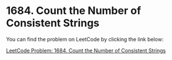 # 1684. Count the Number of Consistent Strings

You can find the problem on LeetCode by clicking the link below:

[LeetCode Problem: 1684. Count the Number of Consistent Strings](https://leetcode.com/problems/minimum-bit-flips-to-convert-number/description/?envType=daily-question&envId=2024-09-11)
